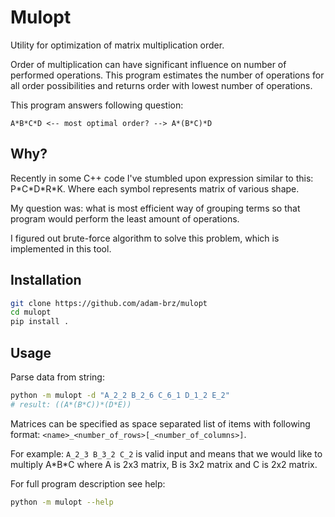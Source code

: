 # Mulopt

Utility for optimization of matrix multiplication order.

Order of multiplication can have significant influence on number of performed operations.
This program estimates the number of operations for all order possibilities and returns
order with lowest number of operations.

This program answers following question:

```
A*B*C*D <-- most optimal order? --> A*(B*C)*D
```

## Why?

Recently in some C++ code I've stumbled upon expression similar to this: P\*C\*D\*R\*K.
Where each symbol represents matrix of various shape.

My question was: what is most efficient way of grouping terms so that program would perform the least amount of operations.

I figured out brute-force algorithm to solve this problem, which is implemented in this tool.

## Installation

```bash
git clone https://github.com/adam-brz/mulopt
cd mulopt
pip install .
```

## Usage

Parse data from string:

```bash
python -m mulopt -d "A_2_2 B_2_6 C_6_1 D_1_2 E_2"
# result: ((A*(B*C))*(D*E))
```

Matrices can be specified as space separated list of items with following format: `<name>_<number_of_rows>[_<number_of_columns>]`.

For example: `A_2_3 B_3_2 C_2` is valid input and means that we would like to multiply A\*B\*C where A is 2x3 matrix, B is 3x2 matrix and C is 2x2 matrix.

For full program description see help:

```bash
python -m mulopt --help
```
